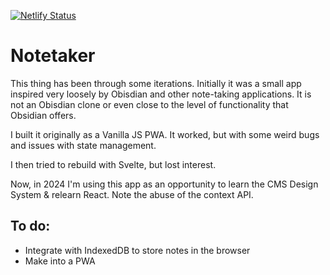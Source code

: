 [![Netlify Status](https://api.netlify.com/api/v1/badges/259c24fb-6ae3-4468-8d72-96496731c33c/deploy-status)](https://app.netlify.com/sites/simplynotetaker/deploys)

# Notetaker

This thing has been through some iterations. Initially it was a small app inspired very loosely by Obisdian and other note-taking applications. It is not an Obisdian clone or even close to the level of functionality that Obsidian offers. 

I built it originally as a Vanilla JS PWA. It worked, but with some weird bugs and issues with state management. 

I then tried to rebuild with Svelte, but lost interest.

Now, in 2024 I'm using this app as an opportunity to learn the CMS Design System & relearn React. Note the abuse of the context API.

## To do:
- Integrate with IndexedDB to store notes in the browser
- Make into a PWA


